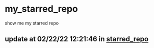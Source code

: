 # my_starred_repo
show me my starred repo

update at 02/22/22 12:21:46 in [starred_repo](./index.html)
---

